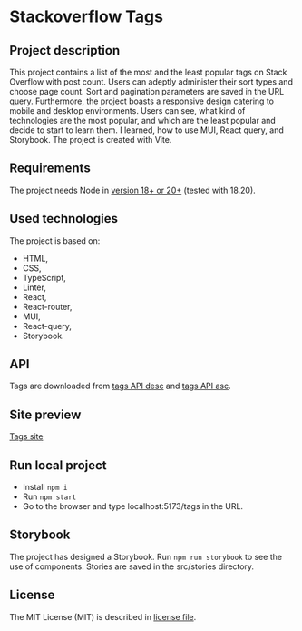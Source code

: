 # Stackoverflow Tags

## Project description
This project contains a list of the most and the least popular tags on Stack Overflow with post count. Users can adeptly administer their sort types and choose page count. Sort and pagination parameters are saved in the URL query. Furthermore, the project boasts a responsive design catering to mobile and desktop environments. Users can see, what kind of technologies are the most popular, and which are the least popular and decide to start to learn them. I learned, how to use MUI, React query, and Storybook. The project is created with Vite.

## Requirements
The project needs Node in [version 18+ or 20+](https://vitejs.dev/guide/#scaffolding-your-first-vite-project) (tested with 18.20).

## Used technologies
The project is based on: 
* HTML,
* CSS,
* TypeScript,
* Linter,
* React,
* React-router,
* MUI,
* React-query,
* Storybook.

## API
Tags are downloaded from [tags API desc](https://api.stackexchange.com/2.3/tags?order=desc&sort=popular&site=stackoverflow) and [tags API asc](https://api.stackexchange.com/2.3/tags?order=asc&sort=popular&site=stackoverflow).

## Site preview
[Tags site](https://amadeuszlisiecki.github.io/tags/)

## Run local project
- Install ```npm i```
- Run ```npm start```
- Go to the browser and type localhost:5173/tags in the URL.

## Storybook
The project has designed a Storybook.
Run ```npm run storybook``` to see the use of components.
Stories are saved in the src/stories directory.

## License
The MIT License (MIT) is described in [license file](/LIICENSE.txt).
